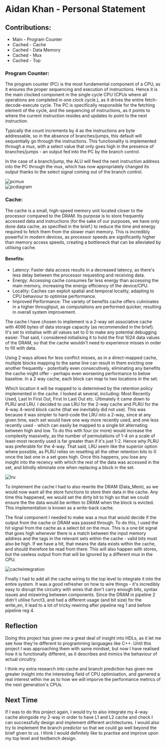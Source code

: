 # Aidan Khan - Personal Statement

## Contributions:

- Main - Program Counter 
- Cached - Cache 
- Cached - Data Memory 
- Cached - Mux
- Cached - Top

### Program Counter:

The program counter (PC) is the most fundamental component of a CPU, as it ensures the proper sequencing and execution of instructions.  Hence it is the main clocked component in the single cycle CPU (CPUs where all operations are completed in one clock cycle.), as it drives the entire fetch-decode-execute cycle. The PC is specifically responsible for the fetching element of the cycle, and the sequencing of instructions, as it points to where the current instruction resides and updates to point to the next instruction.

Typically the count increments by 4 as the instructions are byte addressable, so in the absence of branches/jumps, this default will sequentially go through the instructions. This functionality is implemented through a mux, with a select value that only goes high in the presence of branches/jumps - an output fed into the PC by the branch control.

In the case of a branch/jump, the ALU will feed the next instruction address into the PC through the mux, which has now appropriately changed its output thanks to the select signal coming out of the branch control.

![pcmux](<pcmux.png>)  
![pcdiagram](pcdiagram.png)

### Cache:
The cache is a small, high-speed memory unit located closer to the processor compared to the DRAM. Its purpose is to store frequently accessed data and instructions (for the sake of our purposes, we have only done data cache, as specified in the brief.) to reduce the time and energy required to fetch them from the slower main memory. This is incredibly powerful in modern devices, as processor speeds are significantly higher than memory access speeds, creating a bottleneck that can be alleviated by utilising cache.

#### Benefits:
- Latency: Faster data access results in a decreased latency, as there's less delay between the processor requesting and receiving data.
- Energy: Accessing cache consumes far less energy than accessing the main memory, increasing the energy efficiency of the device/CPU.
- Locality: Caches can exploit spatial and temporal locality, adapting to CPU behaviour to optimise performance.
- Improved Performance: The variety of benefits cache offers culminates in a higher throughput, as computations are performed quicker, resulting in overall system improvement.

The cache I have chosen to implement is a 2-way set associative cache with 4096 bytes of data storage capacity (as recommended in the brief). It's set to initialise with all values set to 0 to make any potential debugging easier. That said, I considered initialising it to hold the first 1024 data values of the DRAM, so that the cache wouldn't need to experience misses in order to fill with data.

Using 2 ways allows for less conflict misses, as in a direct-mapped cache, multiple blocks mapping to the same line can result in them evicting one another frequently - potentially even consecutively, eliminating any benefits the cache might offer - perhaps even worsening performance to below baseline. In a 2 way cache, each block can map to two locations in the set.

Which location it will be mapped to is determined by the retention policy implemented in the cache. I looked at several, including: Most Recently Used, Last In First Out, First In Last Out etc. Ultimately it came down to PLRU and LRU. I decided to use LRU for the 2-way cache and PLRU for the 4-way 4-word block cache (that we inevitably did not use). This was because it was simpler to hard-code the LRU into a 2-way, since at any given time, each set would have one way more recently used, and one less recently used - which can easily be mapped to a single bit alternating between high and low. To do this with four (or more) would increase the complexity massively, as the number of permutations of 1-4 on a scale of least-most recently used is far greater than if it's just 1-2. Hence why PLRU was preferable for the 4-way. That said, LRU seem like the superior option where possible, as PLRU relies on resetting all the other retention bits to 0 once the last one in a set goes high. Once this happens, you lose any insight into the recency with which the rest of the data was accessed in the set, and blindly eliminate one when replacing a block in the set.

![lru](lru.png)

To implement the cache I had to also rewrite the DRAM (Data_Mem), as we would now want all the store functions to store their data in the cache. Any time this happened, we would set the dirty bit to high so that we could ensure the the data would be written to DRAM when the block is evicted. This implementation is known as a write-back cache.

The final component I needed to make was a mux that would decide if the output from the cache or DRAM was passed through. To do this, I used the hit signal from the cache as a select bit on the mux. This is a one bit signal that goes high whenever there is a match between the input memory address and the tags in the relevant sets within the cache - valid bits must also be high. If we have a hit, that means the data exists within the cache, and should therefore be read from there. This will also happen with stores, but the useless output from that will be ignored by a different mux in the CPU.

![cacheintegration](cacheintegration.png)

Finally I had to add all the cache wiring to the top level to integrate it into the entire system. It was a good refresher on how to wire things - it's incredibly easy to disrupt the circuitry with wires that don't carry enough bits, syntax issues and miswiring between components. Since the DRAM in pipeline 2 didn't utilise funct3, and had a different usage (and bit size) for the write_en, it lead to a lot of tricky rewiring after pipeline reg 1 and before pipeline reg 4. 

## Reflection

Doing this project has given me a great deal of insight into HDLs, as it let me see how they're different to programming languages like C++. Until this project I was approaching them with same mindset, but now I have realised how it is functionally different, as it describes and mimics the behaviour of actual circuitry.

I think my extra research into cache and branch prediction has given me greater insight into the interesting field of CPU optimisation, and garnered a real interest wthin me as to how we will imporve the performance metrics of the next generation's CPUs.


## Next Time

If I was to do this project again, I would try to also integrate my 4-way cache alongside my 2-way in order to have L1 and L2 cache and check I can successfully design and implement different architectures. I would also try to implement the branch predictor so that we could go well beyond the brief given to us.
I think I would definitely like to practise and improve upon my top level and testbench design.